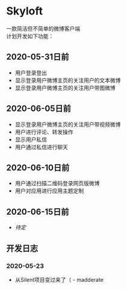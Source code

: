 # Skyloft

一款简洁但不简单的微博客户端<br/>
计划开发如下功能：<br/>

## 2020-05-31日前

* 用户登录登出
* 显示登录用户微博主页的关注用户的文本微博
* 显示登录用户微博主页的关注用户带图微博

## 2020-06-05日前

* 显示登录用户微博主页的关注用户带视频微博
* 用户进行评论、转发操作
* 显示用户私信
* 用户通过私信进行聊天

## 2020-06-10日前

* 用户通过扫描二维码登录网页版微博
* 用户对应用进行应用主题定制

## 2020-06-15日前

+ *待定*

## 开发日志

### 2020-05-23

* 从Silent项目变过来了（ - madderate